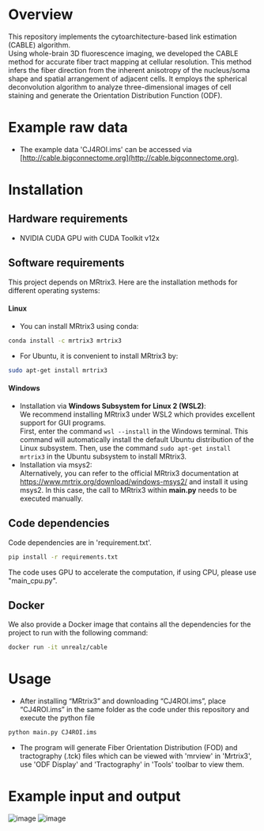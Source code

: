 # Overview
This repository implements the cytoarchitecture-based link estimation (CABLE) algorithm.\
Using whole-brain 3D fluorescence imaging, we developed the CABLE method for accurate fiber tract mapping at cellular resolution. This method infers the fiber direction from the inherent anisotropy of the nucleus/soma shape and spatial arrangement of adjacent cells. It employs the spherical deconvolution algorithm to analyze three-dimensional images of cell staining and generate the Orientation Distribution Function (ODF). 
# Example raw data 
* The example data 'CJ4ROI.ims' can be accessed via [http://cable.bigconnectome.org](http://cable.bigconnectome.org).
# Installation
## Hardware requirements
* NVIDIA CUDA GPU with CUDA Toolkit v12x

## Software requirements
This project depends on MRtrix3. Here are the installation methods for different operating systems:
#### Linux
* You can install MRtrix3 using conda:
```sh
conda install -c mrtrix3 mrtrix3
```
* For Ubuntu, it is convenient to install MRtrix3 by:
```sh
sudo apt-get install mrtrix3
```
#### Windows
* Installation via **Windows Subsystem for Linux 2 (WSL2)**:\
We recommend installing MRtrix3 under WSL2 which provides excellent support for GUI programs.\
First, enter the command ```wsl --install``` in the Windows terminal. This command will automatically install the default Ubuntu distribution of the Linux subsystem. 
Then, use the command ```sudo apt-get install mrtrix3``` in the Ubuntu subsystem to install MRtrix3.
* Installation via msys2:\
Alternatively, you can refer to the official MRtrix3 documentation at https://www.mrtrix.org/download/windows-msys2/ and install it using msys2. In this case, the call to MRtrix3 within **main.py** needs to be executed manually.

## Code dependencies  
Code dependencies are in 'requirement.txt'.  
```sh
pip install -r requirements.txt
```
The code uses GPU to accelerate the computation, if using CPU, please use "main_cpu.py".
## Docker
We also provide a Docker image that contains all the dependencies for the project to run with the following command:
```sh
docker run -it unrealz/cable
```


# Usage
* After installing “MRtrix3” and downloading “CJ4ROI.ims”, place “CJ4ROI.ims” in the same folder as the code under this repository and execute the python file

```sh
python main.py CJ4ROI.ims
```
* The program will generate Fiber Orientation Distribution (FOD) and tractography (.tck) files which can be viewed with 'mrview' in 'Mrtrix3', use 'ODF Display' and 'Tractography' in 'Tools' toolbar to view them.
# Example input and output
![image](https://github.com/Euyz/CABLE/assets/33593212/e1d11bad-6171-4077-97b4-680b15ebdd21)
![image](https://github.com/Euyz/CABLE/assets/33593212/76fca208-a825-4109-bf2c-1382c2fbb889)


